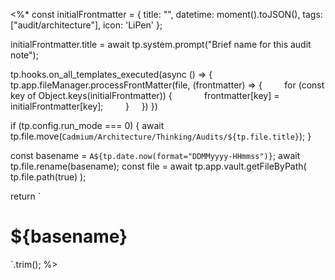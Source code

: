 <%* 
const initialFrontmatter = {
	title: "",
	datetime: moment().toJSON(),
	tags: ["audit/architecture"],
	icon: 'LiPen'
};

initialFrontmatter.title = await tp.system.prompt("Brief name for this audit note");

tp.hooks.on_all_templates_executed(async () => {
    tp.app.fileManager.processFrontMatter(file, (frontmatter) => {
        for (const key of Object.keys(initialFrontmatter)) {
            frontmatter[key] = initialFrontmatter[key];
        }
    })
})

if (tp.config.run_mode === 0) {
	await tp.file.move(`Cadmium/Architecture/Thinking/Audits/${tp.file.title}`);
}

const basename = `A${tp.date.now(format="DDMMyyyy-HHmmss")}`;
await tp.file.rename(basename);
const file = await tp.app.vault.getFileByPath(
	tp.file.path(true)
);

return `
# ${basename}
`.trim();
%>

